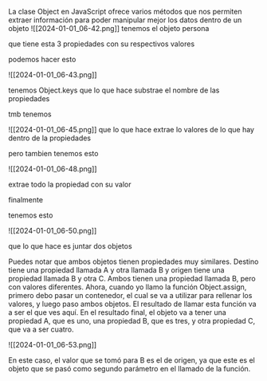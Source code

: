  La clase Object en JavaScript ofrece varios métodos que nos permiten extraer información para poder manipular mejor los datos dentro de un objeto
![[2024-01-01_06-42.png]]
tenemos  el objeto persona

 que tiene esta 3 propiedades con su respectivos valores

podemos hacer esto


![[2024-01-01_06-43.png]]

tenemos Object.keys que lo que hace  substrae el nombre de las propiedades


tmb tenemos

![[2024-01-01_06-45.png]]
que lo que hace extrae lo valores de lo que hay dentro de la propiedades



pero tambien tenemos esto


![[2024-01-01_06-48.png]]

extrae todo  la propiedad con su valor



finalmente


tenemos esto

![[2024-01-01_06-50.png]]

que lo que hace es juntar dos objetos


 Puedes notar que ambos objetos tienen propiedades muy similares. Destino tiene una propiedad llamada A y otra llamada B y origen tiene una propiedad llamada B y otra C. Ambos tienen una propiedad llamada B, pero con valores diferentes. Ahora, cuando yo llamo la función Object.assign, primero debo pasar un contenedor, el cual se va a utilizar para rellenar los valores, y luego paso ambos objetos. El resultado de llamar esta función va a ser el que ves aquí. En el resultado final, el objeto va a tener una propiedad A, que es uno, una propiedad B, que es tres, y otra propiedad C, que va a ser cuatro. 


![[2024-01-01_06-53.png]]

 En este caso, el valor que se tomó para B es el de origen, ya que este es el objeto que se pasó como segundo parámetro en el llamado de la función. 






